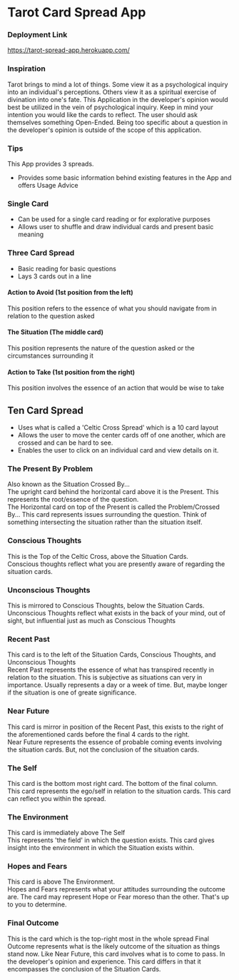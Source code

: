 # Tarot Card Spread App

### Deployment Link
https://tarot-spread-app.herokuapp.com/


### Inspiration
Tarot brings to mind a lot of things. Some view it as a psychological inquiry into an individual's perceptions. Others view it as a spiritual exercise of divination into one's fate. This Application in the developer's opinion would best be utilized in the vein of psychological inquiry. Keep in mind your intention you would like the cards to reflect. The user should ask themselves something Open-Ended. Being too specific about a question in the developer's opinion is outside of the scope of this application.

### Tips
This App provides 3 spreads.
- Provides some basic information behind existing features in the App and offers Usage Advice

### Single Card
- Can be used for a single card reading or for explorative purposes
- Allows user to shuffle and draw individual cards and present basic meaning

### Three Card Spread
- Basic reading for basic questions
- Lays 3 cards out in a line

#### Action to Avoid (1st position from the left)
This position refers to the essence of what you should navigate from in relation to the question asked
#### The Situation (The middle card)
This position represents the nature of the question asked or the circumstances surrounding it
#### Action to Take (1st position from the right)
This position involves the essence of an action that would be wise to take

## Ten Card Spread
- Uses what is called a 'Celtic Cross Spread' which is a 10 card layout
- Allows the user to move the center cards off of one another, which are crossed and can be hard to see.
- Enables the user to click on an individual card and view details on it.
### The Present By Problem
Also known as the Situation Crossed By... <br>
The upright card behind the horizontal card above it is the Present. This represents the root/essence of the question. <br>
The Horizontal card on top of the Present is called the Problem/Crossed By... This card represents issues surrounding the question. Think of something intersecting the situation rather than the situation itself.
### Conscious Thoughts
This is the Top of the Celtic Cross, above the Situation Cards. <br>
Conscious thoughts reflect what you are presently aware of regarding the situation cards.
### Unconscious Thoughts
This is mirrored to Conscious Thoughts, below the Situation Cards. <br>
Unconscious Thoughts reflect what exists in the back of your mind, out of sight, but influential just as much as Conscious Thoughts
### Recent Past
This card is to the left of the Situation Cards, Conscious Thoughts, and Unconscious Thoughts <br>
Recent Past represents the essence of what has transpired recently in relation to the situation. This is subjective as situations can very in importance. Usually represents a day or a week of time. But, maybe longer if the situation is one of greate significance.
### Near Future
This card is mirror in position of the Recent Past, this exists to the right of the aforementioned cards before the final 4 cards to the right. <br>
Near Future represents the essence of probable coming events involving the situation cards. But, not the conclusion of the situation cards.
### The Self
This card is the bottom most right card. The bottom of the final column. <br>
This card represents the ego/self in relation to the situation cards. This card can reflect you within the spread.
### The Environment
This card is immediately above The Self <br>
This represents 'the field' in which the question exists. This card gives insight into the environment in which the Situation exists within.
### Hopes and Fears
This card is above The Environment. <br>
Hopes and Fears represents what your attitudes surrounding the outcome are. The card may represent Hope or Fear moreso than the other. That's up to you to determine.
### Final Outcome
This is the card which is the top-right most in the whole spread
Final Outcome represents what is the likely outcome of the situation as things stand now. Like Near Future, this card involves what is to come to pass. In the developer's opinion and experience. This card differs in that it encompasses the conclusion of the Situation Cards.
